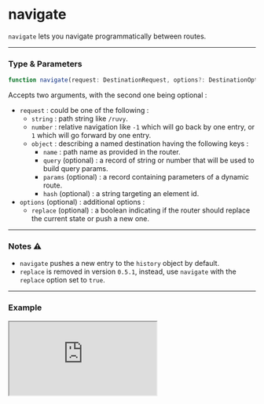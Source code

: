 # navigate

`navigate` lets you navigate programmatically between routes.

<hr/>

### Type & Parameters

```ts
function navigate(request: DestinationRequest, options?: DestinationOptions): void;
```

Accepts two arguments, with the second one being optional :

- `request` : could be one of the following :
  - `string` : path string like `/ruvy`.
  - `number` : relative navigation like `-1` which will go back by one entry, or `1` which will go forward by one entry.
  - `object` : describing a named destination having the following keys :
    - `name` : path name as provided in the router.
    - `query` (optional) : a record of string or number that will be used to build query params.
    - `params` (optional) : a record containing parameters of a dynamic route.
    - `hash` (optional) : a string targeting an element id.
- `options` (optional) : additional options :
  - `replace` (optional) : a boolean indicating if the router should replace the current state or push a new one.

<hr/>

### Notes ⚠️

- `navigate` pushes a new entry to the `history` object by default.
- `replace` is removed in version `0.5.1`, instead, use `navigate` with the `replace` option set to `true`.

<hr/>

### Example

<iframe src="https://stackblitz.com/edit/ruvy-q9bibe?embed=1&file=src%2Fmain.tsx&hideExplorer=1&hideNavigation=1" class="stackblitz"></iframe>
